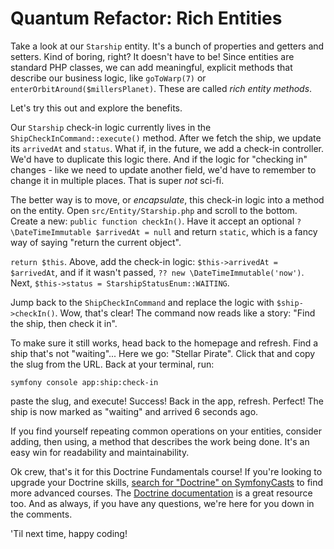 # Quantum Refactor: Rich Entities

Take a look at our `Starship` entity. It's a bunch of properties and getters and setters.
Kind of boring, right? It doesn't have to be! Since entities are standard PHP classes,
we can add meaningful, explicit methods that describe our business logic, like
`goToWarp(7)` or `enterOrbitAround($millersPlanet)`. These are called _rich entity methods_. 

Let's try this out and explore the benefits.

Our `Starship` check-in logic currently lives in the `ShipCheckInCommand::execute()` method.
After we fetch the ship, we update its `arrivedAt` and `status`.
What if, in the future, we add a check-in controller. We'd have to duplicate this logic
there. And if the logic for "checking in" changes - like we need to update another field, we'd have
to remember to change it in multiple places. That is super *not* sci-fi.

The better way is to move, or _encapsulate_, this check-in logic into a method on the
entity. Open `src/Entity/Starship.php` and scroll to the bottom. Create a
new: `public function checkIn()`. Have it accept an optional
`?\DateTimeImmutable $arrivedAt = null` and return `static`, which is a fancy way of saying
"return the current object".

`return $this`. Above, add the check-in logic: `$this->arrivedAt = $arrivedAt`, and
if it wasn't passed, `?? new \DateTimeImmutable('now')`.
Next, `$this->status = StarshipStatusEnum::WAITING`.

Jump back to the `ShipCheckInCommand` and replace the logic with `$ship->checkIn()`.
Wow, that's clear! The command now reads like a story: "Find the ship, then check it in".

To make sure it still works, head back to the homepage and refresh. Find a ship that's
not "waiting"... Here we go: "Stellar Pirate". Click that and copy the slug from the
URL. Back at your terminal, run:

```terminal
symfony console app:ship:check-in
```

paste the slug, and execute! Success! Back in the app, refresh. Perfect! The ship is
now marked as "waiting" and arrived 6 seconds ago.

If you find yourself repeating common operations on your entities, consider adding, then using,
a method that describes the work being done. It's an easy win for readability and maintainability.

Ok crew, that's it for this Doctrine Fundamentals course! If you're looking to upgrade your
Doctrine skills, [search for "Doctrine" on SymfonyCasts](https://symfonycasts.com/search?q=doctrine)
to find more advanced courses. The [Doctrine documentation](https://www.doctrine-project.org/projects/doctrine-orm/en/3.3/index.html)
is a great resource too.
And as always, if you have any questions, we're here for you down in the comments.

'Til next time, happy coding!

